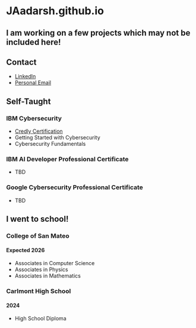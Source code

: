 # JAadarsh.github.io

## I am working on a few projects which may not be included here!

## Contact
- [LinkedIn]([your-linkedin-url](https://www.linkedin.com/in/aadarsh-joshi-19060827b/))
- [Personal Email](aadarshjoshijii@gmail.com)

## Self-Taught
### IBM Cybersecurity
- [Credly Certification](https://www.credly.com/users/aadarsh-joshi.2e9099b8)
- Getting Started with Cybersecurity
- Cybersecurity Fundamentals

### IBM AI Developer Professional Certificate
- TBD

### Google Cybersecurity Professional Certificate
- TBD

## I went to school!
### College of San Mateo
#### Expected 2026
- Associates in Computer Science
- Associates in Physics
- Associates in Mathematics

### Carlmont High School
#### 2024
- High School Diploma
